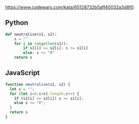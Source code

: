 https://www.codewars.com/kata/65128732b5aff40032a3d8f0

## Python
```python
def neutralise(s1, s2):
    s = ""
    for i in range(len(s1)):
        if s1[i] == s2[i]: s += s1[i]
        else: s += "0"
    return s
```

## JavaScript
```js
function neutralise(s1, s2) {
  let s = "";
  for (let i=0;i<s1.length;i++) {
    if (s1[i] == s2[i]) s += s1[i];
    else s += "0";
  }
  return s
}
```